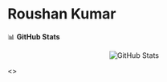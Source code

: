 # Roushan Kumar
📊 **GitHub Stats**
<p align="center">
<img src="https://github-readme-stats.vercel.app/api?username=brown-mantis&show_icons=true&theme=dark" alt="GitHub Stats" />
</p>
<></>
